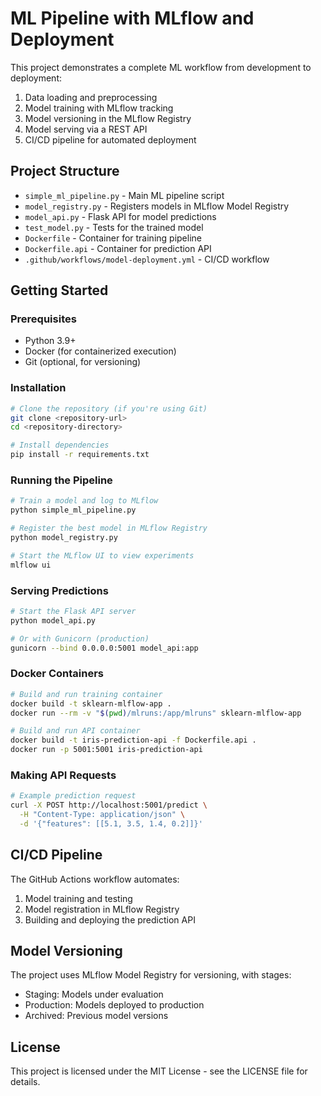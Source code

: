 # ML Pipeline with MLflow and Deployment

This project demonstrates a complete ML workflow from development to deployment:

1. Data loading and preprocessing
2. Model training with MLflow tracking
3. Model versioning in the MLflow Registry
4. Model serving via a REST API
5. CI/CD pipeline for automated deployment

## Project Structure

- `simple_ml_pipeline.py` - Main ML pipeline script
- `model_registry.py` - Registers models in MLflow Model Registry
- `model_api.py` - Flask API for model predictions
- `test_model.py` - Tests for the trained model
- `Dockerfile` - Container for training pipeline
- `Dockerfile.api` - Container for prediction API
- `.github/workflows/model-deployment.yml` - CI/CD workflow

## Getting Started

### Prerequisites

- Python 3.9+
- Docker (for containerized execution)
- Git (optional, for versioning)

### Installation

```bash
# Clone the repository (if you're using Git)
git clone <repository-url>
cd <repository-directory>

# Install dependencies
pip install -r requirements.txt
```

### Running the Pipeline

```bash
# Train a model and log to MLflow
python simple_ml_pipeline.py

# Register the best model in MLflow Registry
python model_registry.py

# Start the MLflow UI to view experiments
mlflow ui
```

### Serving Predictions

```bash
# Start the Flask API server
python model_api.py

# Or with Gunicorn (production)
gunicorn --bind 0.0.0.0:5001 model_api:app
```

### Docker Containers

```bash
# Build and run training container
docker build -t sklearn-mlflow-app .
docker run --rm -v "$(pwd)/mlruns:/app/mlruns" sklearn-mlflow-app

# Build and run API container
docker build -t iris-prediction-api -f Dockerfile.api .
docker run -p 5001:5001 iris-prediction-api
```

### Making API Requests

```bash
# Example prediction request
curl -X POST http://localhost:5001/predict \
  -H "Content-Type: application/json" \
  -d '{"features": [[5.1, 3.5, 1.4, 0.2]]}'
```

## CI/CD Pipeline

The GitHub Actions workflow automates:
1. Model training and testing
2. Model registration in MLflow Registry
3. Building and deploying the prediction API

## Model Versioning

The project uses MLflow Model Registry for versioning, with stages:
- Staging: Models under evaluation
- Production: Models deployed to production
- Archived: Previous model versions

## License

This project is licensed under the MIT License - see the LICENSE file for details. 